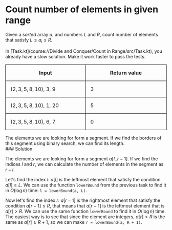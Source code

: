 <style>
.samples th, .samples td {
    border: 1px solid black;
    border-collapse: collapse;
    padding: 15px;
    width: 300px;
    /*max-width: 100%;*/
    /*text-align: center;*/
    /*alignment: center;*/
}

.sample th, .sample td {
    border: 1px solid black;
    padding: 15px;
    width: 300px;
    /*max-width: 100%;*/
    /*text-align: center;*/
    /*alignment: center;*/
}

.sample td {
    border-top: none;
    border-bottom: none;
}

.sample table {
    border-collapse: collapse;
    border: 1px solid black;
}

.logo {
    display: flex;
    justify-content: center;
}

.logo img {
    width: 200px;
    align: center;
}

.code span {
    line-height: 22px;
}
</style>

# Count number of elements in given range

Given a *sorted* array $a$, and numbers $L$ and $R$,
count number of elements that satisfy $L \le a_i \le R$.

In [Task.kt](course://Divide and Conquer/Count in Range/src/Task.kt),
you already have a slow solution.
Make it work faster to pass the tests.

<div class="samples">

| Input                     | Return value |
|---------------------------|--------------|
| $(2, 3, 5, 8, 10)$, 3, 9  | 3            |
| $(2, 3, 5, 8, 10)$, 1, 20 | 5            |
| $(2, 3, 5, 8, 10)$, 6, 7  | 0            |

</div>

<div class="hint">
The elements we are looking for form a segment. If we find the
borders of this segment using binary search, we can find its length.
</div>

<div class="hint">
### Solution

The elements we are looking for form a segment $a[l..r-1]$. If we find the
indices $l$ and $r$, we can calculate the number of elements in the segment
as $r-l$.

Let's find the index $l$: $a[l]$ is the leftmost element that satisfy the
condition $a[l] \ge L$. We can use the function `lowerBound` from the
previous task to find it in $O(\log n)$ time: `l = lowerBound(a, L)`.

Now let's find the index $r$: $a[r-1]$ is the rightmost element that satisfy the
condition $a[r-1] \le R$, that means that $a[r-1]$ is the leftmost element
that is $a[r] > R$. We can use the same function `lowerBound` to find it
in $O(\log n)$ time. The easiest way is to see that since the element are integers,
$a[r] > R$ is the same as $a[r] \ge R+1$, so we can make `r = lowerBound(a, R + 1)`.






</div>